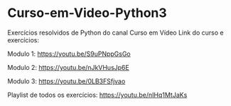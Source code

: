 # Curso-em-Video-Python3
 Exercícios resolvidos de Python do canal Curso em Vídeo
 Link do curso e exercícios:
 
 Modulo 1: https://youtu.be/S9uPNppGsGo
 
 Modulo 2: https://youtu.be/nJkVHusJp6E
 
 Modulo 3: https://youtu.be/0LB3FSfjvao
 
 Playlist de todos os exercícios: https://youtu.be/nIHq1MtJaKs
